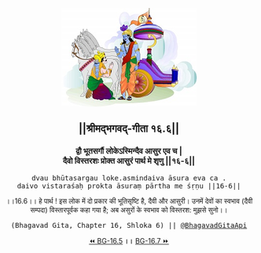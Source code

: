 <center><img src="../../asset/BG.png" alt="#API #bhagavadgitaapi #slok #nodejs #js #api #gitaapi #krishna #hinduism #vedic #ISKCON #shreemadbhagavadgita #technology"/>
<h2>||श्रीमद्‍भगवद्‍-गीता १६.६||</h2>
<h3>द्वौ भूतसर्गौ लोकेऽस्मिन्दैव आसुर एव च |<br/>दैवो विस्तरशः प्रोक्त आसुरं पार्थ मे शृणु ||१६-६||</h3>
<pre>dvau bhūtasargau loke.asmindaiva āsura eva ca .<br/>daivo vistaraśaḥ prokta āsuraṃ pārtha me śṛṇu ||16-6||</pre>
<p>।।16.6।। हे पार्थ ! इस लोक में दो प्रकार की भूतिसृष्टि है, दैवी और आसुरी। उनमें देवों का स्वभाव (दैवी सम्पदा) विस्तारपूर्वक कहा गया है; अब असुरों के स्वभाव को विस्तरश: मुझसे सुनो।।</p>
<pre>(Bhagavad Gita, Chapter 16, Shloka 6) || <a href="https://twitter.com/bhagavadgitaapi">@BhagavadGitaApi</a></pre><a href="../../16/5">⏪  BG-16.5</a><b>        ।।        </b><a href="../../16/7">BG-16.7  ⏩</a></center></center>